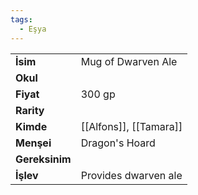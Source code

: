 ```yaml
---
tags:
  - Eşya
---  
```

  
|  |  |  
|---|---|  
| **İsim** | Mug of Dwarven Ale|  
| **Okul** | |  
| **Fiyat** | 300 gp|  
| **Rarity** | |  
| **Kimde** | [[Alfons]], [[Tamara]]|  
| **Menşei** | Dragon's Hoard|  
| **Gereksinim** | |  
| **İşlev** | Provides dwarven ale|  
